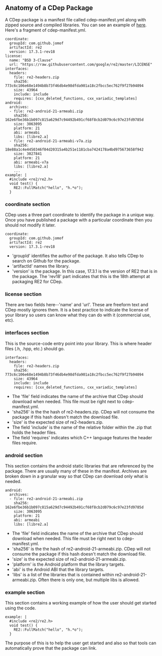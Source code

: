 ## Anatomy of a CDep Package
A CDep package is a manifest file called cdep-manifest.yml along with zipped source and compiled libraries. You can see an example of [here](https://github.com/jomof/re2/releases/download/17.3.1-rev18/cdep-manifest.yml). Here's a fragment of cdep-manifest.yml.

```
coordinate:
  groupId: com.github.jomof
  artifactId: re2
  version: 17.3.1-rev18
license:
  name: "BSD 3-Clause"
  url: "https://raw.githubusercontent.com/google/re2/master/LICENSE"
interfaces:
  headers:
    file: re2-headers.zip
    sha256: 773c6c106e68e1494b8b73f46db4e98dfda901a18c2fbcc5ec762f9f27b94094
    size: 43964
    include: include
    requires: [cxx_deleted_functions, cxx_variadic_templates]
android:
  archives:
  - file: re2-android-21-armeabi.zip
    sha256: 162e6fbe36b1b097c815a629d7c94492b491cf68f8cb2d079c6c97e23fd9785d
    size: 3063095
    platform: 21
    abi: armeabi
    libs: [libre2.a]
  - file: re2-android-21-armeabi-v7a.zip
    sha256: 18e88a1c4e4450346f04d20315a4b251e1181cba7424178a4bd975673658f942
    size: 3027841
    platform: 21
    abi: armeabi-v7a
    libs: [libre2.a]
    ...
example: |
  #include <re2/re2.h>
  void test() {
    RE2::FullMatch("hello", "h.*o");
  }
```

### coordinate section
CDep uses a three part coordinate to identify the package in a unique way. Once you have published a package with a particular coordinate then you should not modify it later.
```
coordinate:
  groupId: com.github.jomof
  artifactId: re2
  version: 17.3.1-rev18
```
* 'groupId' identifies the author of the package. It also tells CDep to search on Github for the package.
* 'artifactId' names the library.
* 'version' is the package. In this case, 17.3.1 is the version of RE2 that is in the package. The 'rev18' part indicates that this is the 18th attempt at packaging RE2 for CDep.

### license section
There are two fields here--'name' and 'url'. These are freeform text and CDep mostly ignores them. It is a best practice to indicate the license of your library so users can know what they can do with it (commercial use, etc).

### interfaces section
This is the source-code entry point into your library. This is where header files (.h, .hpp, etc.) should go.
```
interfaces:
  headers:
    file: re2-headers.zip
    sha256: 773c6c106e68e1494b8b73f46db4e98dfda901a18c2fbcc5ec762f9f27b94094
    size: 43964
    include: include
    requires: [cxx_deleted_functions, cxx_variadic_templates]
```
* The 'file' field indicates the name of the archive that CDep should download when needed. This file must be right next to cdep-manifest.yml.
* 'sha256' is the the hash of re2-headers.zip. CDep will not consume the package if this hash doesn't match the download file.
* 'size' is the expected size of re2-headers.zip.
* The field 'include' is the name of the relative folder within the .zip that holds the header files.
* The field 'requires' indicates which C++ language features the header files require.


### android section
This section contains the android static libraries that are referenced by the package. There are usually many of these in the manifest. Archives are broken down in a granular way so that CDep can download only what is needed.
```
android:
  archives:
  - file: re2-android-21-armeabi.zip
    sha256: 162e6fbe36b1b097c815a629d7c94492b491cf68f8cb2d079c6c97e23fd9785d
    size: 3063095
    platform: 21
    abi: armeabi
    libs: [libre2.a]
```
* The 'file' field indicates the name of the archive that CDep should download when needed. This file must be right next to cdep-manifest.yml.
* 'sha256' is the the hash of re2-android-21-armeabi.zip. CDep will not consume the package if this hash doesn't match the download file.
* 'size' is the expected size of re2-android-21-armeabi.zip.
* 'platform' is the Android platform that the library targets.
* 'abi' is the Android ABI that the library targets.
* 'libs' is a list of the libraries that is contained within re2-android-21-armeabi.zip. Often there is only one, but multiple libs is allowed.

### example section
This section contains a working example of how the user should get started using the code.

```
example: |
  #include <re2/re2.h>
  void test() {
    RE2::FullMatch("hello", "h.*o");
  }
```

The purpose of this is to help the user get started and also so that tools can automatically prove that the package can link.





